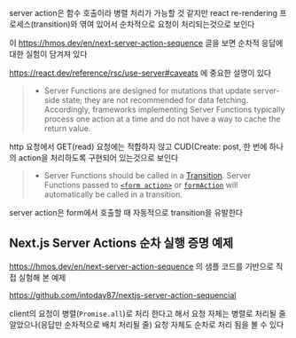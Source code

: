 server action은 함수 호출이라 병렬 처리가 가능할 것 같지만 react re-rendering 프로세스(transition)와 엮여 있어서 순차적으로 요청이 처리되는것으로 보인다

이 https://hmos.dev/en/next-server-action-sequence 글을 보면 순차적 응답에 대한 실험이 담겨져 있다

https://react.dev/reference/rsc/use-server#caveats 에 중요한 설명이 있다

> - Server Functions are designed for mutations that update server-side state; they are not recommended for data fetching. Accordingly, frameworks implementing Server Functions typically process one action at a time and do not have a way to cache the return value.

http 요청에서 GET(read) 요청에는 적합하지 않고 CUD(Create: post, 한 번에 하나의 action을 처리하도록 구현되어 있는것으로 보인다

> - Server Functions should be called in a [Transition](https://react.dev/reference/react/useTransition). Server Functions passed to [`<form action>`](https://react.dev/reference/react-dom/components/form#props) or [`formAction`](https://react.dev/reference/react-dom/components/input#props) will automatically be called in a transition.

server action은 form에서 호출할 때 자동적으로 transition을 유발한다

## Next.js Server Actions 순차 실행 증명 예제

https://hmos.dev/en/next-server-action-sequence 의 샘플 코드를 기반으로 직접 실험해 본 예제

https://github.com/intoday87/nextjs-server-action-sequencial

client의 요청이 병렬(`Promise.all`)로 처리 한다고 해서 요청 자체는 병렬로 처리될 줄 알았으나(응답만 순차적으로 배치 처리될 줄) 요청 자체도 순차로 처리 됨을 볼 수 있다